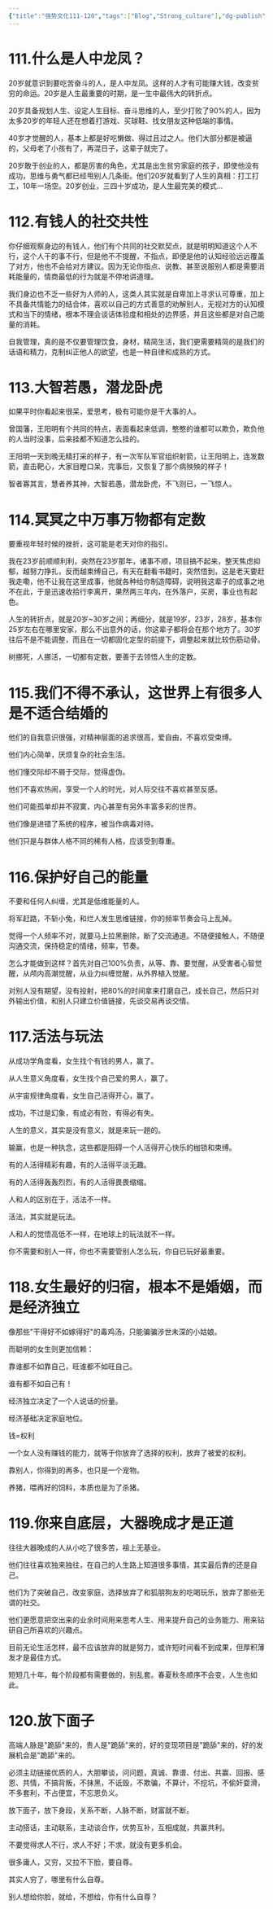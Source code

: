 ```yaml
---
{"title":"强势文化111-120","tags":["Blog","Strong_culture"],"dg-publish":true,"dg-note-icon":5,"permalink":"/🌓Interest_兴趣/Exalt 提升/强势文化/12强势文化111-120/","dgPassFrontmatter":true,"noteIcon":5,"created":"2024-09-18T14:25:58.160+08:00","updated":"2024-09-19T09:47:05.556+08:00"}
---
```


# 111.什么是人中龙凤？

20岁就意识到要吃苦奋斗的人，是人中龙凤。这样的人才有可能赚大钱，改变贫穷的命运。20岁是人生最重要的时期，是一生中最伟大的转折点。

20岁具备规划人生、设定人生目标、奋斗思维的人，至少打败了90%的人，因为太多20岁的年轻人还在想着打游戏、买球鞋、找女朋友这种低端的事情。

40岁才觉醒的人，基本上都是好吃懒做、得过且过之人。他们大部分都是被逼的，父母老了小孩有了，再混日子，这辈子就完了。

20岁敢于创业的人，都是厉害的角色，尤其是出生贫穷家庭的孩子，即使他没有成功，思维与勇气都已经甩别人几条街。他们20岁就看到了人生的真相：打工打工，10年一场空。20岁创业，三四十岁成功，是人生最完美的模式...

# 112.有钱人的社交共性

你仔细观察身边的有钱人，他们有个共同的社交默契点，就是明明知道这个人不行，这个人干的事不行，但是他不不提醒，不指点，即便是他的认知经验远远覆盖了对方，他也不会给对方建议。因为无论你指点、说教、甚至说服别人都是需要消耗能量的，情商最低的行为就是不停地讲道理。

我们身边也不乏一些好为人师的人，这类人其实就是自卑加上寻求认可尊重，加上不具备共情能力的结合体，喜欢以自己的方式善意的劝解别人，无视对方的认知模式和当下的情绪，根本不理会谈话体验度和相处的边界感，并且这些都是对自己能量的消耗。

自我管理，真的是不仅要管理饮食，身材，精简生活，我们更需要精简的是我们的话语和精力，克制纠正他人的欲望，也是一种自律和成熟的方式。

# 113.大智若愚，潜龙卧虎

如果平时你看起来很呆，爱思考，极有可能你是干大事的人。

曾国藩，王阳明有个共同的特点，表面看起来低调，憨憨的谁都可以欺负，欺负他的人当时没事，后来挂都不知道怎么挂的。

王阳明一天到晚无精打采的样子，有一次军队军官组织射箭，让王阳明上，连发数箭，直击靶心，大家目瞪口呆，完事后，又恢复了那个病殃殃的样子！

智者寡其言，慧者养其神，大智若愚，潜龙卧虎，不飞则已，一飞惊人。

# 114.冥冥之中万事万物都有定数

要重视年轻时候的挫折，这可能是老天对你的指引。

我在23岁前顺顺利利，突然在23岁那年，诸事不顺，项目搞不起来，整天焦虑抑郁，越努力挣扎，反而越束缚自己，有天在翻看书籍时，突然悟到，这是老天要赶我走嘞，他不让我在这里成事，他就各种给你制造障碍，说明我这辈子的成事之地不在此，于是迅速收拾行李离开，果然两三年内，在外落户，买房，事业也有起色。

人生的转折点，就是20岁~30岁之间；再细分，就是19岁，23岁，28岁，基本你25岁左右在哪里安家，那么不出意外的话，你这辈子都将会在那个地方了。30岁往后不是不能调整，而且在一切都固化定型的前提下，调整起来就比较伤筋动骨。

树挪死，人挪活，一切都有定数，要善于去领悟人生的定数。

# 115.我们不得不承认，这世界上有很多人是不适合结婚的

他们的自我意识很强，对精神层面的追求很高，爱自由，不喜欢受束缚。

他们内心简单，厌烦复杂的社会生活。

他们懂交际却不屑于交际，觉得虚伪。

他们不喜欢热闹，享受一个人的时光，对人际交往不喜欢甚至反感。

他们可能孤单却并不寂寞，内心甚至有另外丰富多彩的世界。

他们像是进错了系统的程序，被当作病毒对待。

他们只是与群体人格不同的稀有人格，应该受到尊重。

# 116.保护好自己的能量

不要和任何人纠缠，尤其是低维能量的人。

将军赶路，不斩小兔，和烂人发生思维链接，你的频率节奏会马上乱掉。

觉得一个人频率不对，就要马上拉黑删除，断了交流通道。不随便接触人，不随便沟通交流，保持稳定的情绪，频率，节奏。

怎么才能做到这样？首先对自己100%负责，从等、靠、要觉醒，从受害者心智觉醒，从颅内高潮觉醒，从业力纠缠觉醒，从外界植入觉醒。

对别人没有期望，没有投射，把80%的时间拿来打磨自己，成长自己，然后只对外输出价值，和别人只建立价值链接，先谈交易再谈交情。

# 117.活法与玩法

从成功学角度看，女生找个有钱的男人，赢了。

从人生意义角度看，女生找个自己爱的男人，赢了。

从宇宙规律角度看，女生自己活得开心，赢了。

成功，不过是幻象，有成必有败，有得必有失。

人生的意义，其实是没有意义，就是来玩一趟的。

输赢，也是一种执念，这些都是阻碍一个人活得开心快乐的枷锁和束缚。

有的人活得精彩有趣，有的人活得平淡无趣。

有的人活得轰轰烈烈，有的人活得畏畏缩缩。

人和人的区别在于，活法不一样。

活法，其实就是玩法。

人和人的觉悟高低不一样，在地球上的玩法就不一样。

你不需要和别人一样，你也不需要管别人怎么玩，你自已玩好最重要。

# 118.女生最好的归宿，根本不是婚姻，而是经济独立

像那些"干得好不如嫁得好"的毒鸡汤，只能骗骗涉世未深的小姑娘。

而聪明的女生则更加信赖：

靠谁都不如靠自己，旺谁都不如旺自己。

谁有都不如自己有！

经济独立决定了一个人说话的份量。

经济基础决定家庭地位。

钱=权利

一个女人没有赚钱的能力，就等于你放弃了选择的权利，放弃了被爱的权利。

靠别人，你得到的再多，也只是一个宠物。

养猪，喂再好的饲料，本质也是为了杀猪。

# 119.你来自底层，大器晚成才是正道

往往大器晚成的人从小吃了很多苦，祖上无基业。

他们往往喜欢独来独往，在自己的人生路上知道很多事情，其实最后靠的还是自己。

他们为了突破自己，改变家庭，选择放弃了和狐朋狗友的吃喝玩乐，放弃了那些无谓的社交。

他们更愿意把空出来的业余时间用来思考人生、用来提升自己的业务能力、用来钻研自己所喜欢的兴趣点。

目前无论生活怎样，最不应该放弃的就是努力，或许短时间看不到成果，但厚积薄发才是最佳方式。

短短几十年，每个阶段都有需要做的，别乱套。春夏秋冬顺序不会变，人生也如此。

# 120.放下面子

高端人脉是"跪舔"来的，贵人是"跪舔"来的，好的变现项目是"跪舔"来的，好的发展机会是"跪舔"来的。

必须主动链接优质的人，大胆攀谈，问问题，真诚、靠谱、付出、共赢、回报、感恩、共情，不搞背叛，不抹黑，不诋毁，不欺骗，不算计，不挖坑，不偷奸耍滑，不多套利，不占便宜，不忘恩负义。

放下面子，放下身段，关系不断，人脉不断，财富就不断。

主动搭话，主动联系，主动谈合作，优势互补，互相成就，共赢共利。

不要觉得求人不行，求人不好；不求，就没有更多机会。

很多庸人，又穷，又拉不下脸，要自尊。

其实人穷了，哪里有什么自尊。

别人想给你脸，就给，不想给，你有什么自尊？